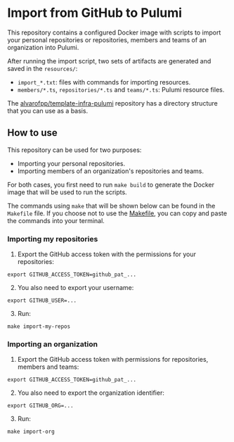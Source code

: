 # Import from GitHub to Pulumi

This repository contains a configured Docker image with scripts to import your personal
repositories or repositories, members and teams of an organization into Pulumi.

After running the import script, two sets of artifacts are generated
and saved in the `resources/`:

- `import_*.txt`: files with commands for importing resources.
- `members/*.ts`, `repositories/*.ts` and `teams/*.ts`: Pulumi resource files.

The [alvarofpp/template-infra-pulumi][template-infra] repository has a directory structure
that you can use as a basis.

## How to use

This repository can be used for two purposes:

- Importing your personal repositories.
- Importing members of an organization's repositories and teams.

For both cases, you first need to run `make build` to generate the
Docker image that will be used to run the scripts.

The commands using `make` that will be shown below can be found in the `Makefile` file.
If you choose not to use the [Makefile](`Makefile`), you can copy and paste the commands
into your terminal.

### Importing my repositories

1. Export the GitHub access token with the permissions for your repositories:

```shell
export GITHUB_ACCESS_TOKEN=github_pat_...
```

2. You also need to export your username:

```shell
export GITHUB_USER=...
```

3. Run:

```shell
make import-my-repos
```

### Importing an organization

1. Export the GitHub access token with permissions for repositories, members and teams:

```shell
export GITHUB_ACCESS_TOKEN=github_pat_...
```

2. You also need to export the organization identifier:

```shell
export GITHUB_ORG=...
```

3. Run:

```shell
make import-org
```

[template-infra]: https://github.com/alvarofpp/template-infra-pulumi
